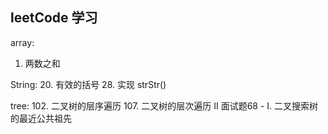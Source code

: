 
## leetCode 学习
array:
1. 两数之和

String:
20. 有效的括号
28. 实现 strStr()

tree:
102. 二叉树的层序遍历
107. 二叉树的层次遍历 II
面试题68 - I. 二叉搜索树的最近公共祖先
